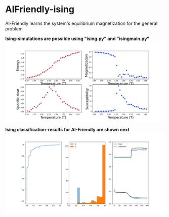# AIFriendly-ising
AI-Friendly learns the system's equilibrium magnetization for the general problem<br>

<b> Ising-simulations are possible using "ising.py" and "isingmain.py"</b><br>
<img src="ising.png"><br>

<b>Ising classification-results for AI-Friendly are shown next</b><br>
<img src="isingROC.png">
